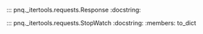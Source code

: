 ::: pnq._itertools.requests.Response
    :docstring:

::: pnq._itertools.requests.StopWatch
    :docstring:
    :members: to_dict
